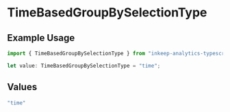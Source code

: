 # TimeBasedGroupBySelectionType

## Example Usage

```typescript
import { TimeBasedGroupBySelectionType } from "inkeep-analytics-typescript/models/components";

let value: TimeBasedGroupBySelectionType = "time";
```

## Values

```typescript
"time"
```